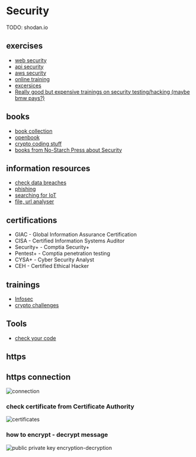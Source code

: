 # Security
TODO: shodan.io
## exercises
* [web security](https://application.security/free/owasp-top-10)
* [api security](https://application.security/free/owasp-top-10-API)
* [aws security](https://application.security/free/kontra-aws-clould-top-10?utm_source=newsletter&utm_medium=email)
* [online training](https://portswigger.net/web-security)
* [excersices](https://www.defendify.com/)
* [Really good but expensive trainings on security testing/hacking (maybe bmw pays?)](https://www.offensive-security.com/)

## books
* [book collection](https://nostarch.com/catalog/security)
* [openbook](https://www.cl.cam.ac.uk/~rja14/book.html)
* [crypto coding stuff](https://cryptopals.com/)
* [books from No-Starch Press about Security](https://nostarch.com/catalog/security)

## information resources
* [check data breaches](https://haveibeenpwned.com/)
* [phishing](https://www.phishtank.org/)
* [searching for IoT](https://www.shodan.io/)
* [file, url analyser](https://www.virustotal.com/gui/home/upload)

## certifications
* GIAC - Global Information Assurance Certification
* CISA - Certified Information Systems Auditor
* Security+ - Comptia Security+
* Pentest+ - Comptia penetration testing
* CYSA+ - Cyber Security Analyst
* CEH - Certified Ethical Hacker

## trainings
* [Infosec](https://www.offsec.com/)
* [crypto challenges](https://cryptopals.com/)

## Tools
* [check your code ](https://www.contrastsecurity.com/developer/codesec/)

## https
## https connection
![connection](https://i.postimg.cc/TwYRzGy1/https-connection.png)  

### check certificate from Certificate Authority
![certificates](https://i.postimg.cc/fWmw13Fk/https-certificate.png)  

### how to encrypt - decrypt message
![public private key encryption-decryption](https://i.postimg.cc/dQx8NxbJ/public-private-key-encryption-decription.png)  


